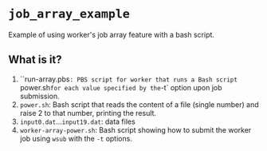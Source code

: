 # `job_array_example`

Example of using worker's job array feature with a bash script.

## What is it?
1. ``run-array.pbs`: PBS script for worker that runs a Bash script
    `power.sh` for each value specified by the `-t` option upon job
    submission.
1. `power.sh`: Bash script that reads the content of a file (single
    number) and raise 2 to that number, printing the result.
1. `input0.dat`...`input19.dat`: data files
1. `worker-array-power.sh`: Bash script showing how to submit the worker job
    using `wsub` with the `-t` options.
